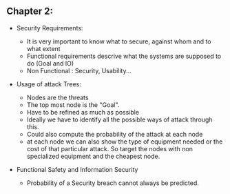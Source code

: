 ## Chapter 2:

* Security Requirements:
  - It is very important to know what to secure, against whom and to what extent
  - Functional requirements descrive what the systems are supposed to do
(Goal and IO)
  - Non Functional : Security, Usability...

* Usage of attack Trees:
  - Nodes are the threats
  - The top most node is the "Goal". 
  - Have to be refined as much as possible
  - Ideally we have to identify all the possible ways of attack through this. 
  - Could also compute the probability of the attack at each node
  - at each node we can also show the type of equipment needed or the cost of that particular attack. So target the nodes with non specialized equipment and the cheapest node.
 
* Functional Safety and Information Security

  - Probability of a Security breach cannot always be predicted. 
     
 
 
 
